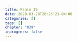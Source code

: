 ```yaml
---
title: Psalm 39
date: 2020-03-28T20:25:21-04:00
categories: []
tags: []
chapter: "039"
inprogress: false
---
```


